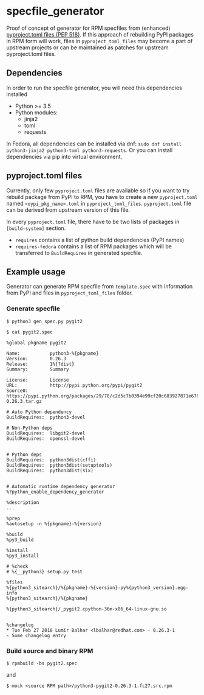 # specfile_generator

Proof of concept of generator for RPM specfiles from (enhanced) [pyproject.toml files (PEP 518)](https://www.python.org/dev/peps/pep-0518/). If this approach of rebuilding PyPI packages in RPM form will work, files in `pyproject_toml_files` may become a part of upstream projects or can be maintained as patches for upstream pyproject.toml files.

## Dependencies

In order to run the specfile generator, you will need this dependencies installed

* Python >= 3.5
* Python modules:
    * jinja2
    * toml
    * requests

In Fedora, all dependencies can be installed via dnf: `sudo dnf install python3-jinja2 python3-toml python3-requests`. Or you can install dependencies via pip into virtual environment.

## pyproject.toml files

Currently, only few `pyproject.toml` files are available so if you want to try rebuild package from PyPI to RPM, you have to create a new `pyproject.toml` named `<oypi_pkg_name>.toml` in `pyproject_toml_files`. `pyproject.toml` file can be derived from upstream version of this file.

In every `pyproject.toml` file, there have to be two lists of packages in `[build-system]` section.

* `requires` contains a list of python build dependencies (PyPI names)
* `requires-fedora` contains a list of RPM packages which will be transferred to `BuildRequires` in generated specfile.

## Example usage

Generator can generate RPM specfile from `template.spec` with information from PyPI and files in `pyproject_toml_files` folder.

### Generate specfile

```
$ python3 gen_spec.py pygit2
```

```
$ cat pygit2.spec

%global pkgname pygit2

Name:           python3-%{pkgname}
Version:        0.26.3
Release:        1%{?dist}
Summary:        Summary

License:        License
URL:            http://pypi.python.org/pypi/pygit2
Source0:        https://pypi.python.org/packages/29/78/c2d5c7b0394e99cf20c683927871e676ff796d69d8c2c322e0edabb6e9c6/pygit2-0.26.3.tar.gz

# Auto Python dependency
BuildRequires:  python3-devel

# Non-Python deps
BuildRequires:  libgit2-devel
BuildRequires:  openssl-devel


# Python deps
BuildRequires:  python3dist(cffi)
BuildRequires:  python3dist(setuptools)
BuildRequires:  python3dist(six)


# Automatic runtime dependency generator
%?python_enable_dependency_generator

%description
...

%prep
%autosetup -n %{pkgname}-%{version}

%build
%py3_build

%install
%py3_install

# %check
# %{__python3} setup.py test

%files
%{python3_sitearch}/%{pkgname}-%{version}-py%{python3_version}.egg-info
%{python3_sitearch}/%{pkgname}

%{python3_sitearch}/_pygit2.cpython-36m-x86_64-linux-gnu.so


%changelog
* Tue Feb 27 2018 Lumír Balhar <lbalhar@redhat.com> - 0.26.3-1
- Some changelog entry
```

### Build source and binary RPM

```
$ rpmbuild -bs pygit2.spec
```

and

```
$ mock <source RPM path>/python3-pygit2-0.26.3-1.fc27.src.rpm
```
